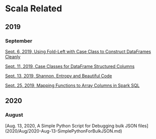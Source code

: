# Scala Related

## 2019

### September

[Sept. 6, 2019, Using Fold-Left with Case Class to Construct DataFrames Cleanly](2019/Sept/2019-09-05-fold-left.md)

[Sept. 11, 2019, Case Classes for DataFrame Structured Columns](2019/Sept/2019-09-11-case-class-structures-for-dataframes.md)

[Sept. 13, 2019, Shannon, Entropy and Beautiful Code](2019/Sept/2019-09-13-entropy.md)

[Sept. 25, 2019, Mapping Functions to Array Columns in Spark SQL](2019/Sept/2019-09-25-mapping-functions-to-array-columns-in-spark-sql.md)

## 2020

### August

[Aug. 13, 2020, A Simple Python Script for Debugging bulk JSON files] (2020/Aug/2020-Aug-13-SimplePythonForBulkJSON.md)
